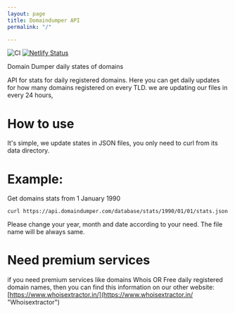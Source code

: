 ```yaml
---
layout: page
title: Domaindumper API
permalink: "/"

---
```

![CI](https://github.com/rundocs/jekyll-rtd-theme/workflows/CI/badge.svg?branch=develop) [![Netlify Status](https://api.netlify.com/api/v1/badges/eadf929b-e093-4a1a-b449-9eb62242aff9/deploy-status)](https://app.netlify.com/sites/domaindumper/deploys)

Domain Dumper daily states of domains

API for stats for daily registered domains. Here you can get daily updates for how many domains registered on every TLD. we are updating our files in every 24 hours,

# How to use

It's simple, we update states in JSON files, you only need to curl from its data directory.

# Example:

Get domains stats from 1 January 1990

`curl https://api.domaindumper.com/database/stats/1990/01/01/stats.json`

Please change your year, month and date according to your need. The file name will be always same.

# Need premium services

if you need premium services like domains Whois OR Free daily registered domain names, then you can find this information on our other website: [https://www.whoisextractor.in/](https://www.whoisextractor.in/ "Whoisextractor")